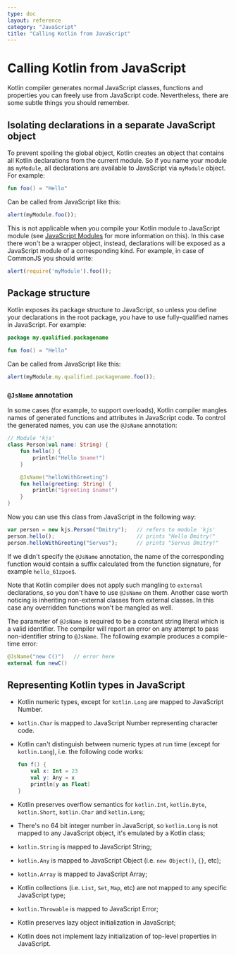 ```yaml
---
type: doc
layout: reference
category: "JavaScript"
title: "Calling Kotlin from JavaScript"
---
```


# Calling Kotlin from JavaScript

Kotlin compiler generates normal JavaScript classes, functions and properties you can freely use from
JavaScript code. Nevertheless, there are some subtle things you should remember.

## Isolating declarations in a separate JavaScript object

To prevent spoiling the global object, Kotlin creates an object that contains all Kotlin declarations
from the current module. So if you name your module as `myModule`, all declarations are available to JavaScript
via `myModule` object. For example:

``` kotlin
fun foo() = "Hello"
```

Can be called from JavaScript like this:

``` javascript
alert(myModule.foo());
```

This is not applicable when you compile your Kotlin module to JavaScript module (see [JavaScript Modules](js-modules.html) for more information on this).
In this case there won't be a wrapper object, instead, declarations will be exposed as a JavaScript module of a corresponding kind. For example,
in case of CommonJS you should write:

``` javascript
alert(require('myModule').foo());
```


## Package structure

Kotlin exposes its package structure to JavaScript, so unless you define your declarations in the root package,
you have to use fully-qualified names in JavaScript. For example:

``` kotlin
package my.qualified.packagename

fun foo() = "Hello"
```

Can be called from JavaScript like this:

``` javascript
alert(myModule.my.qualified.packagename.foo());
```


### `@JsName` annotation

In some cases (for example, to support overloads), Kotlin compiler mangles names of generated functions and attributes
in JavaScript code. To control the generated names, you can use the `@JsName` annotation:

``` kotlin
// Module 'kjs'
class Person(val name: String) {
    fun hello() {
        println("Hello $name!")
    }

    @JsName("helloWithGreeting")
    fun hello(greeting: String) {
        println("$greeting $name!")
    }
}
```

Now you can use this class from JavaScript in the following way:

``` javascript
var person = new kjs.Person("Dmitry");   // refers to module 'kjs'
person.hello();                          // prints "Hello Dmitry!"
person.helloWithGreeting("Servus");      // prints "Servus Dmitry!"
```

If we didn't specify the `@JsName` annotation, the name of the corresponding function would contain a suffix
calculated from the function signature, for example `hello_61zpoe$`.

Note that Kotlin compiler does not apply such mangling to `external` declarations, so you don't have to
use `@JsName` on them. Another case worth noticing is inheriting non-external classes from external classes.
In this case any overridden functions won't be mangled as well.

The parameter of `@JsName` is required to be a constant string literal which is a valid identifier.
The compiler will report an error on any attempt to pass non-identifier string to `@JsName`.
The following example produces a compile-time error:

``` kotlin
@JsName("new C()")   // error here
external fun newC()
```


## Representing Kotlin types in JavaScript

* Kotlin numeric types, except for `kotlin.Long` are mapped to JavaScript Number.
* `kotlin.Char` is mapped to JavaScript Number representing character code.
* Kotlin can't distinguish between numeric types at run time (except for `kotlin.Long`), i.e. the following code works:

  ``` kotlin
  fun f() {
      val x: Int = 23
      val y: Any = x
      println(y as Float)
  }
  ```

* Kotlin preserves overflow semantics for `kotlin.Int`, `kotlin.Byte`, `kotlin.Short`, `kotlin.Char` and `kotlin.Long`;
* There's no 64 bit integer number in JavaScript, so `kotlin.Long` is not mapped to any JavaScript object,
  it's emulated by a Kotlin class;
* `kotlin.String` is mapped to JavaScript String;
* `kotlin.Any` is mapped to JavaScript Object (i.e. `new Object()`, `{}`, etc);
* `kotlin.Array` is mapped to JavaScript Array;
* Kotlin collections (i.e. `List`, `Set`, `Map`, etc) are not mapped to any specific JavaScript type;
* `kotlin.Throwable` is mapped to JavaScript Error;
* Kotlin preserves lazy object initialization in JavaScript;
* Kotlin does not implement lazy initialization of top-level properties in JavaScript.
